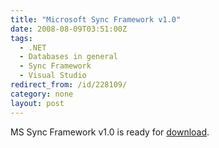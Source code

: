 ```yaml
---
title: "Microsoft Sync Framework v1.0"
date: 2008-08-09T03:51:00Z
tags:
  - .NET
  - Databases in general
  - Sync Framework
  - Visual Studio
redirect_from: /id/228109/
category: none
layout: post
---
```

MS Sync Framework v1.0 is ready for [download][1].

[1]: http://www.microsoft.com/downloads/details.aspx?FamilyID=C88BA2D1-CEF3-4149-B301-9B056E7FB1E6&displaylang=en